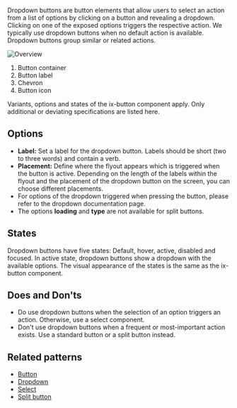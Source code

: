 Dropdown buttons are button elements that allow users to select an action from a list of options by clicking on a button and revealing a dropdown. Clicking on one of the exposed options triggers the respective action. We typically use dropdown buttons when no default action is available. Dropdown buttons group similar or related actions.

![Overview](https://www.figma.com/file/wEptRgAezDU1z80Cn3eZ0o/iX-Pattern-Illustrations?type=design&node-id=1477-13932&mode=design&t=97WS5dUS2rk3MCp2-11)

1. Button container
2. Button label
3. Chevron
4. Button icon

Variants, options and states of the ix-button component apply. Only additional or deviating specifications are listed here.

## Options
- **Label:** Set a label for the dropdown button. Labels should be short (two to three words) and contain a verb.
- **Placement:** Define where the flyout appears which is triggered when the button is active. Depending on the length of the labels within the flyout and the placement of the dropdown button on the screen, you can choose different placements. 
- For options of the dropdown triggered when pressing the button, please refer to the dropdown documentation page.
- The options **loading** and **type** are not available for split buttons.

## States
Dropdown buttons have five states: Default, hover, active, disabled and focused. In active state, dropdown buttons show a dropdown with the available options. The visual appearance of the states is the same as the ix-button component.

## Does and Don'ts
- Do use dropdown buttons when the selection of an option triggers an action. Otherwise, use a select component.
- Don't use dropdown buttons when a frequent or most-important action exists. Use a standard button or a split button instead.

## Related patterns
- [Button](button.md)
- [Dropdown](..\dropdown.md)
- [Select](..\select.md)
- [Split button](split-button.md) 
